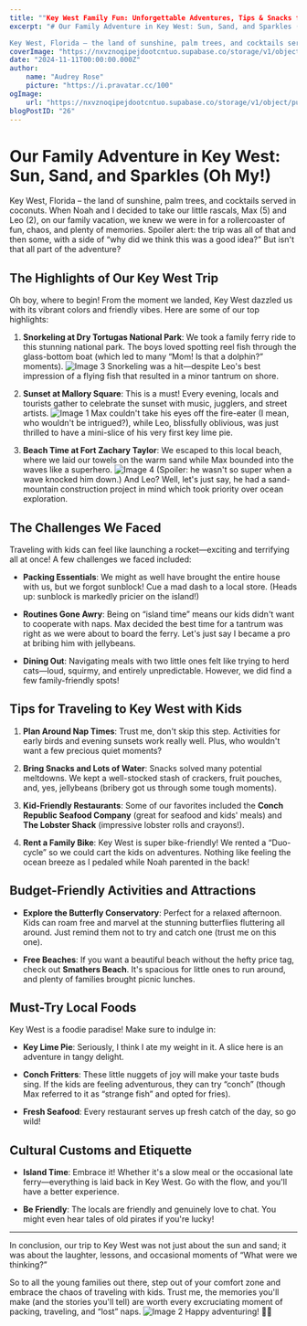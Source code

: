 ```yaml
---
title: ""Key West Family Fun: Unforgettable Adventures, Tips & Snacks for Traveling with Kids""
excerpt: "# Our Family Adventure in Key West: Sun, Sand, and Sparkles (Oh My!)

Key West, Florida – the land of sunshine, palm trees, and cocktails served in coconuts. When Noah and I decided to take our little"
coverImage: "https://nxvznoqipejdootcntuo.supabase.co/storage/v1/object/public/travel-blog-images/image_26_0.png"
date: "2024-11-11T00:00:00.000Z"
author:
    name: "Audrey Rose"
    picture: "https://i.pravatar.cc/100"
ogImage:
    url: "https://nxvznoqipejdootcntuo.supabase.co/storage/v1/object/public/travel-blog-images/image_26_0.png"
blogPostID: "26"
---
```

    

# Our Family Adventure in Key West: Sun, Sand, and Sparkles (Oh My!)

Key West, Florida – the land of sunshine, palm trees, and cocktails served in coconuts. When Noah and I decided to take our little rascals, Max (5) and Leo (2), on our family vacation, we knew we were in for a rollercoaster of fun, chaos, and plenty of memories. Spoiler alert: the trip was all of that and then some, with a side of “why did we think this was a good idea?” But isn't that all part of the adventure?

## The Highlights of Our Key West Trip 

Oh boy, where to begin! From the moment we landed, Key West dazzled us with its vibrant colors and friendly vibes. Here are some of our top highlights:

1. **Snorkeling at Dry Tortugas National Park**: We took a family ferry ride to this stunning national park. The boys loved spotting reel fish through the glass-bottom boat (which led to many “Mom! Is that a dolphin?” moments). ![Image 3](https://nxvznoqipejdootcntuo.supabase.co/storage/v1/object/public/travel-blog-images/image_26_2.png) Snorkeling was a hit—despite Leo's best impression of a flying fish that resulted in a minor tantrum on shore.

2. **Sunset at Mallory Square**: This is a must! Every evening, locals and tourists gather to celebrate the sunset with music, jugglers, and street artists. ![Image 1](https://nxvznoqipejdootcntuo.supabase.co/storage/v1/object/public/travel-blog-images/image_26_0.png) Max couldn't take his eyes off the fire-eater (I mean, who wouldn't be intrigued?), while Leo, blissfully oblivious, was just thrilled to have a mini-slice of his very first key lime pie.

3. **Beach Time at Fort Zachary Taylor**: We escaped to this local beach, where we laid our towels on the warm sand while Max bounded into the waves like a superhero. ![Image 4](https://nxvznoqipejdootcntuo.supabase.co/storage/v1/object/public/travel-blog-images/image_26_3.png) (Spoiler: he wasn't so super when a wave knocked him down.) And Leo? Well, let's just say, he had a sand-mountain construction project in mind which took priority over ocean exploration.

## The Challenges We Faced

Traveling with kids can feel like launching a rocket—exciting and terrifying all at once! A few challenges we faced included:

- **Packing Essentials**: We might as well have brought the entire house with us, but we forgot sunblock! Cue a mad dash to a local store. (Heads up: sunblock is markedly pricier on the island!) 

- **Routines Gone Awry**: Being on “island time” means our kids didn't want to cooperate with naps. Max decided the best time for a tantrum was right as we were about to board the ferry. Let's just say I became a pro at bribing him with jellybeans.

- **Dining Out**: Navigating meals with two little ones felt like trying to herd cats—loud, squirmy, and entirely unpredictable. However, we did find a few family-friendly spots!

## Tips for Traveling to Key West with Kids

1. **Plan Around Nap Times**: Trust me, don't skip this step. Activities for early birds and evening sunsets work really well. Plus, who wouldn't want a few precious quiet moments?

2. **Bring Snacks and Lots of Water**: Snacks solved many potential meltdowns. We kept a well-stocked stash of crackers, fruit pouches, and, yes, jellybeans (bribery got us through some tough moments).

3. **Kid-Friendly Restaurants**: Some of our favorites included the **Conch Republic Seafood Company** (great for seafood and kids' meals) and **The Lobster Shack** (impressive lobster rolls and crayons!). 

4. **Rent a Family Bike**: Key West is super bike-friendly! We rented a “Duo-cycle” so we could cart the kids on adventures. Nothing like feeling the ocean breeze as I pedaled while Noah parented in the back!

## Budget-Friendly Activities and Attractions

- **Explore the Butterfly Conservatory**: Perfect for a relaxed afternoon. Kids can roam free and marvel at the stunning butterflies fluttering all around. Just remind them not to try and catch one (trust me on this one).

- **Free Beaches**: If you want a beautiful beach without the hefty price tag, check out **Smathers Beach**. It's spacious for little ones to run around, and plenty of families brought picnic lunches.

## Must-Try Local Foods

Key West is a foodie paradise! Make sure to indulge in:

- **Key Lime Pie**: Seriously, I think I ate my weight in it. A slice here is an adventure in tangy delight.

- **Conch Fritters**: These little nuggets of joy will make your taste buds sing. If the kids are feeling adventurous, they can try “conch” (though Max referred to it as “strange fish” and opted for fries).

- **Fresh Seafood**: Every restaurant serves up fresh catch of the day, so go wild!

## Cultural Customs and Etiquette

- **Island Time**: Embrace it! Whether it's a slow meal or the occasional late ferry—everything is laid back in Key West. Go with the flow, and you'll have a better experience.

- **Be Friendly**: The locals are friendly and genuinely love to chat. You might even hear tales of old pirates if you're lucky!

---

In conclusion, our trip to Key West was not just about the sun and sand; it was about the laughter, lessons, and occasional moments of “What were we thinking?” 

So to all the young families out there, step out of your comfort zone and embrace the chaos of traveling with kids. Trust me, the memories you'll make (and the stories you'll tell) are worth every excruciating moment of packing, traveling, and “lost” naps. ![Image 2](https://nxvznoqipejdootcntuo.supabase.co/storage/v1/object/public/travel-blog-images/image_26_1.png) Happy adventuring! 🌴✨